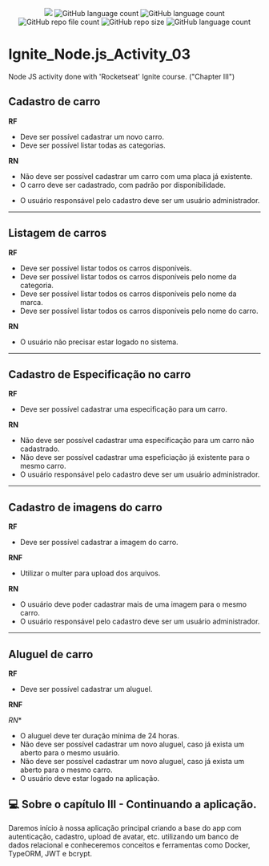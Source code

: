 <p align="center">
  <img src="http://img.shields.io/static/v1?label=STATUS&message=Concluded&color=blue&style=flat"/>
  <img alt="GitHub language count" src="https://img.shields.io/github/languages/count/Rafa-KozAnd/Ignite_Node.js_Activity_03">
  <img alt="GitHub language count" src="https://img.shields.io/github/languages/top/Rafa-KozAnd/Ignite_Node.js_Activity_03">
  <img alt="GitHub repo file count" src="https://img.shields.io/github/directory-file-count/Rafa-KozAnd/Ignite_Node.js_Activity_03">
  <img alt="GitHub repo size" src="https://img.shields.io/github/repo-size/Rafa-KozAnd/Ignite_Node.js_Activity_03">
  <img alt="GitHub language count" src="https://img.shields.io/github/license/Rafa-KozAnd/Ignite_Node.js_Activity_03">
</p>

# Ignite_Node.js_Activity_03

Node JS activity done with 'Rocketseat' Ignite course. ("Chapter III")

## Cadastro de carro

**RF**
 - Deve ser possível cadastrar um novo carro.
 - Deve ser possível listar todas as categorias.

**RN**
 - Não deve ser possível cadastrar um carro com uma placa já existente.
 - O carro deve ser cadastrado, com padrão por disponibilidade.
 * O usuário responsável pelo cadastro deve ser um usuário administrador.
________________________________________________________________________________
## Listagem de carros

**RF**
 - Deve ser possível listar todos os carros disponíveis.
 - Deve ser possível listar todos os carros disponíveis pelo nome da categoria.
 - Deve ser possível listar todos os carros disponíveis pelo nome da marca.
 - Deve ser possível listar todos os carros disponíveis pelo nome do carro.

**RN**
 - O usuário não precisar estar logado no sistema.
_________________________________________________________________________________

## Cadastro de Especificação no carro

**RF**
 - Deve ser possível cadastrar uma especificação para um carro.

**RN**
 - Não deve ser possível cadastrar uma especificação para um carro não cadastrado.
 - Não deve ser possível cadastrar uma espeficiação já existente para o mesmo carro.
 - O usuário responsável pelo cadastro deve ser um usuário administrador.
___________________________________________________________________________________

## Cadastro de imagens do carro

**RF**
 - Deve ser possível cadastrar a imagem do carro.

**RNF**
 - Utilizar o multer para upload dos arquivos.

**RN**
 -  O usuário deve poder cadastrar mais de uma imagem para o mesmo carro.
 -  O usuário responsável pelo cadastro deve ser um usuário administrador.
_________________________________________________________________________________

## Aluguel de carro

**RF**
 - Deve ser possível cadastrar um aluguel.

**RNF**

*RN**  
 - O aluguel deve ter duração mínima de 24 horas.
 - Não deve ser possível cadastrar um novo aluguel, caso já exista um aberto para o mesmo usuário.
 - Não deve ser possível cadastrar um novo aluguel, caso já exista um aberto para o mesmo carro.
 - O usuário deve estar logado na aplicação.
 
 ## 💻 Sobre o capítulo III - Continuando a aplicação.
 
 Daremos início à nossa aplicação principal criando a base do app com autenticação, cadastro, upload de avatar, etc. utilizando um banco de dados relacional e conheceremos conceitos e ferramentas como Docker, TypeORM, JWT e bcrypt.
